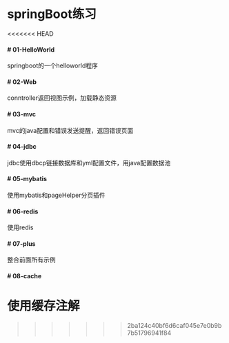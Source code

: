 # springBoot练习
<<<<<<< HEAD

#### # 01-HelloWorld
springboot的一个helloworld程序

#### # 02-Web

conntroller返回视图示例，加载静态资源

#### # 03-mvc

mvc的java配置和错误发送提醒，返回错误页面

#### # 04-jdbc

jdbc使用dbcp链接数据库和yml配置文件，用java配置数据池

#### # 05-mybatis

使用mybatis和pageHelper分页插件

#### # 06-redis

使用redis

#### # 07-plus

整合前面所有示例

#### # 08-cache

使用缓存注解
=======
>>>>>>> 2ba124c40bf6d6caf045e7e0b9b7b51796941f84
